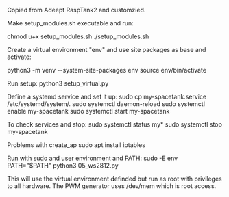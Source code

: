 Copied from Adeept RaspTank2 and customzied.

Make setup_modules.sh executable and run:

chmod u+x setup_modules.sh
./setup_modules.sh

Create a virtual environment "env" and use site packages as base and activate:

python3 -m venv --system-site-packages env
source env/bin/activate

Run setup:
python3 setup_virtual.py

Define a systemd service and set it up:
sudo cp my-spacetank.service /etc/systemd/system/.
sudo systemctl daemon-reload
sudo systemctl enable my-spacetank
sudo systemctl start my-spacetank


To check services and stop:
sudo systemctl status my*
sudo systemctl stop my-spacetank

Problems with create_ap
sudo apt install iptables

Run with sudo and user environment and PATH:
sudo -E env PATH="$PATH" python3 05_ws2812.py

This will use the virtual environment definded but run as root with privileges to all hardware. The PWM generator uses /dev/mem which is root access.





